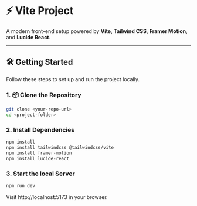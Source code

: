 # ⚡ Vite Project

A modern front-end setup powered by **Vite**, **Tailwind CSS**, **Framer Motion**, and **Lucide React**.

---

## 🛠️ Getting Started

Follow these steps to set up and run the project locally.

### 1. 📦 Clone the Repository

```bash
git clone <your-repo-url>
cd <project-folder>
```

### 2. Install Dependencies
```bash
npm install
npm install tailwindcss @tailwindcss/vite
npm install framer-motion
npm install lucide-react
```
### 3. Start the local Server
```bash
npm run dev
```
Visit http://localhost:5173 in your browser.
